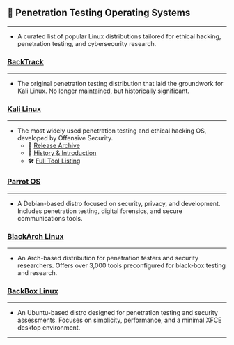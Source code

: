 ## 🧪 Penetration Testing Operating Systems
***
*   A curated list of popular Linux distributions tailored for ethical hacking, penetration testing, and cybersecurity research.

### [BackTrack](https://www.backtrack-linux.org/)
***
*   The original penetration testing distribution that laid the groundwork for Kali Linux. No longer maintained, but historically significant.
### [Kali Linux](https://www.kali.org/)
***
*   The most widely used penetration testing and ethical hacking OS, developed by Offensive Security.
    *   🔗 [Release Archive](https://www.kali.org/releases/)
    *   📖 [History & Introduction](https://www.kali.org/docs/)
    *   🛠️ [Full Tool Listing](https://www.kali.org/tools/all-tools/)
### [Parrot OS](https://parrotsec.org/)
***
*   A Debian-based distro focused on security, privacy, and development. Includes penetration testing, digital forensics, and secure communications tools.

### [BlackArch Linux](https://blackarch.org/)
***
*   An Arch-based distribution for penetration testers and security researchers. Offers over 3,000 tools preconfigured for black-box testing and research.

### [BackBox Linux](https://www.backbox.org/)
***
*   An Ubuntu-based distro designed for penetration testing and security assessments. Focuses on simplicity, performance, and a minimal XFCE desktop environment.

---
